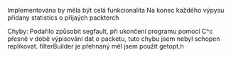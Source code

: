 Implementována by měla být celá funkcionalita
Na konec každého výpysu přidany statistics o přijaých packterch

Chyby: Podařilo způsobit segfault, při ukončení programu pomocí 
C^c přesně v době výpisování dat o packetu, tuto chybu jsem nebyl schopen replikovat.
filterBuilder je přehnaný měl jsem použít getopt.h